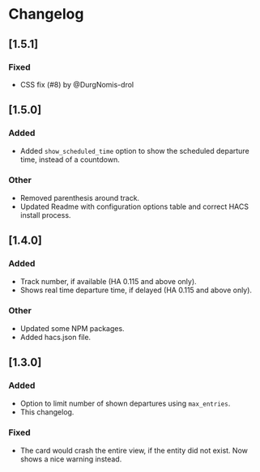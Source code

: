 # Changelog

## [1.5.1]
### Fixed
- CSS fix (#8) by @DurgNomis-drol

## [1.5.0]
### Added
- Added `show_scheduled_time` option to show the scheduled departure time, instead of a countdown.

### Other
- Removed parenthesis around track.
- Updated Readme with configuration options table and correct HACS install process.

## [1.4.0]
### Added
- Track number, if available (HA 0.115 and above only).
- Shows real time departure time, if delayed (HA 0.115 and above only).

### Other
- Updated some NPM packages.
- Added hacs.json file.

## [1.3.0]
### Added
- Option to limit number of shown departures using `max_entries`.
- This changelog.

### Fixed
- The card would crash the entire view, if the entity did not exist. Now shows a nice warning instead.
